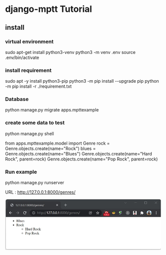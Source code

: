 # django-mptt Tutorial

## install
### virtual environment
sudo apt-get install python3-venv 
python3 -m venv .env
source .env/bin/activate

### install requirement
sudo apt -y install python3-pip
python3 -m pip install --upgrade pip
python -m pip install -r ./requirement.txt

### Database
python manage.py migrate apps.mpttexample


### create some data to test
python manage.py shell

from apps.mpttexample.model import Genre
rock = Genre.objects.create(name="Rock")
blues = Genre.objects.create(name="Blues")
Genre.objects.create(name="Hard Rock", parent=rock)
Genre.objects.create(name="Pop Rock", parent=rock)

### Run example
python manage.py runserver


URL : http://127.0.0.1:8000/genres/

![Alt text](mpttexample.jpg?raw=true "mptt-example")

